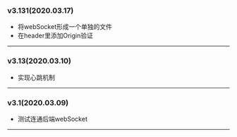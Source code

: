 ### v3.131(2020.03.17)
* 将webSocket形成一个单独的文件
* 在header里添加Origin验证

---

### v3.13(2020.03.10)
* 实现心跳机制

---

### v3.1(2020.03.09)
* 测试连通后端webSocket

---
